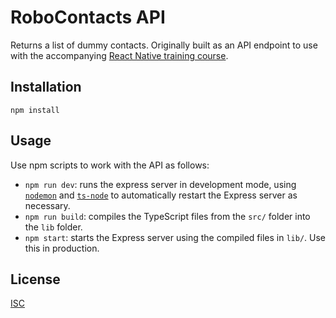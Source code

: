 # RoboContacts API

Returns a list of dummy contacts. Originally built as an API endpoint to use with the accompanying [React Native training course](https://github.com/studiozeffa/react-native-training-course).

## Installation

```
npm install
```

## Usage

Use npm scripts to work with the API as follows:

- `npm run dev`: runs the express server in development mode, using [`nodemon`](https://nodemon.io) and [`ts-node`](https://github.com/TypeStrong/ts-node) to automatically restart the Express server as necessary.
- `npm run build`: compiles the TypeScript files from the `src/` folder into the `lib` folder.
- `npm start`: starts the Express server using the compiled files in `lib/`. Use this in production.

## License

[ISC](https://choosealicense.com/licenses/isc/)